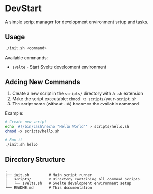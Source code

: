 # DevStart

A simple script manager for development environment setup and tasks.

## Usage

```bash
./init.sh <command>
```

Available commands:
- `svelte` - Start Svelte development environment

## Adding New Commands

1. Create a new script in the `scripts/` directory with a `.sh` extension
2. Make the script executable: `chmod +x scripts/your-script.sh`
3. The script name (without `.sh`) becomes the available command

Example:
```bash
# Create new script
echo '#!/bin/bash\necho "Hello World"' > scripts/hello.sh
chmod +x scripts/hello.sh

# Run it
./init.sh hello
```

## Directory Structure

```
.
├── init.sh         # Main script runner
├── scripts/        # Directory containing all command scripts
│   └── svelte.sh   # Svelte development environment setup
└── README.md       # This documentation
```
